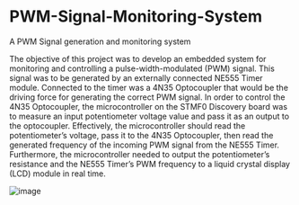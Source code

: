 # PWM-Signal-Monitoring-System
A PWM Signal generation and monitoring system

The objective of this project was to develop an embedded system for monitoring and controlling
a pulse-width-modulated (PWM) signal. This signal was to be generated by an externally
connected NE555 Timer module. Connected to the timer was a 4N35 Optocoupler that would be
the driving force for generating the correct PWM signal. In order to control the 4N35
Optocoupler, the microcontroller on the STMF0 Discovery board was to measure an input
potentiometer voltage value and pass it as an output to the optocoupler. Effectively, the
microcontroller should read the potentiometer’s voltage, pass it to the 4N35 Optocoupler, then
read the generated frequency of the incoming PWM signal from the NE555 Timer. Furthermore,
the microcontroller needed to output the potentiometer’s resistance and the NE555 Timer’s
PWM frequency to a liquid crystal display (LCD) module in real time.


![image](https://user-images.githubusercontent.com/44009838/117380032-b11cab80-ae8d-11eb-8252-965020006993.png)
